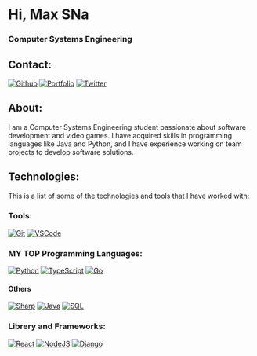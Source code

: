 # Hi, Max SNa 
### Computer Systems Engineering

## Contact:
[![Github](https://img.shields.io/badge/Github-Max_Nava-152D3C?style=for-the-badge&logo=github&logoColor=white&labelColor=101010)](https://github.com/MaxSNa15)
[![Portfolio](https://img.shields.io/badge/WEB-MSN-0f90f9?style=for-the-badge&logo=linktree&logoColor=white&labelColor=101010)](https://maxsna.dev/)
[![Twitter](https://img.shields.io/badge/Twitter-029ef0?style=for-the-badge&logo=twitter&logoColor=white&labelColor=101010)](https://twitter.com/Max_SNava)

## About:
I am a Computer Systems Engineering student passionate about software development and video games. 
I have acquired skills in programming languages like Java and Python, and I have experience working on team projects to develop software solutions.

## Technologies:
This is a list of some of the technologies and tools that I have worked with:

### Tools:
[![Git](https://img.shields.io/badge/Git-F05032?style=for-the-badge&logo=git&logoColor=white&labelColor=101010)]()
[![VSCode](https://img.shields.io/badge/VS_Code-007ACC?style=for-the-badge&logo=visualstudiocode&logoColor=white&labelColor=101010)]()

### MY TOP Programming Languages:
[![Python](https://img.shields.io/badge/Python-yellow?style=for-the-badge&logo=python&logoColor=white&labelColor=101010)]()
[![TypeScript](https://img.shields.io/badge/TypeScript-3178C6?style=for-the-badge&logo=typescript&logoColor=white&labelColor=101010)]()
[![Go](https://img.shields.io/badge/Go-00ADD8?style=for-the-badge&logo=go&logoColor=white&labelColor=101010)]()

#### Others 
[![Sharp](https://img.shields.io/badge/C_Sharp-6D287E?style=for-the-badge&logo=csharp&logoColor=white&labelColor=101010)]()
[![Java](https://img.shields.io/badge/Java-FD1413?style=for-the-badge&logo=coffeescript&logoColor=white&labelColor=101010)]()
[![SQL](https://img.shields.io/badge/SQL-FCB908?style=for-the-badge&logo=liquibase&logoColor=white&labelColor=101010)]()

### Librery and Frameworks:
[![React](https://img.shields.io/badge/React-61DAFB?style=for-the-badge&logo=react&logoColor=white&labelColor=101010)]()
[![NodeJS](https://img.shields.io/badge/NodeJS-339933?style=for-the-badge&logo=node.js&logoColor=white&labelColor=101010)]()
[![Django](https://img.shields.io/badge/Django-092E20?style=for-the-badge&logo=django&logoColor=white&labelColor=101010)]()
